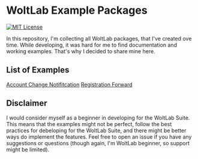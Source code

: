 # WoltLab Example Packages
[![MIT License](https://img.shields.io/badge/License-MIT-blue.svg)](https://github.com/fbeuster/woltlab-packages/blob/master/LICENSE)

In this repository, I'm collecting all WoltLab packages, that I've created ove time. While developing, it was hard for me to find documentation and working examples. That's why I decided to share mine here.

## List of Examples
[Account Change Notifitcation](account_change_notification)
[Registration Forward](registration_forward)

## Disclaimer
I would consider myself as a beginner in developing for the WoltLab Suite. This means that the examples might not be perfect, follow the best practices for debeloping for the WoltLab Suite, and there might be better ways do implement the features. Feel free to open an issue if you have any suggestions or questions (though again, I'm WoltLab beginner, so support might be limited).
